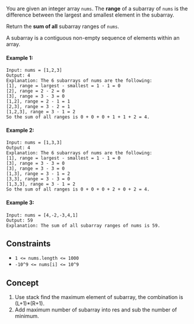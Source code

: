 You are given an integer array `nums`. The **range** of a subarray of `nums` is the difference between the largest and smallest element in the subarray.

Return the **sum of all** subarray ranges of `nums`.

A subarray is a contiguous non-empty sequence of elements within an array.

 

#### Example 1:
```plaintext
Input: nums = [1,2,3]
Output: 4
Explanation: The 6 subarrays of nums are the following:
[1], range = largest - smallest = 1 - 1 = 0 
[2], range = 2 - 2 = 0
[3], range = 3 - 3 = 0
[1,2], range = 2 - 1 = 1
[2,3], range = 3 - 2 = 1
[1,2,3], range = 3 - 1 = 2
So the sum of all ranges is 0 + 0 + 0 + 1 + 1 + 2 = 4.
```
#### Example 2:
```plaintext
Input: nums = [1,3,3]
Output: 4
Explanation: The 6 subarrays of nums are the following:
[1], range = largest - smallest = 1 - 1 = 0
[3], range = 3 - 3 = 0
[3], range = 3 - 3 = 0
[1,3], range = 3 - 1 = 2
[3,3], range = 3 - 3 = 0
[1,3,3], range = 3 - 1 = 2
So the sum of all ranges is 0 + 0 + 0 + 2 + 0 + 2 = 4.
```
#### Example 3:
```plaintext
Input: nums = [4,-2,-3,4,1]
Output: 59
Explanation: The sum of all subarray ranges of nums is 59.
 ```

## Constraints

- `1 <= nums.length <= 1000`
- `-10^9 <= nums[i] <= 10^9`

## Concept
1. Use stack find the maximum element of subarray, the combination is (L+1)*(R+1).
2. Add maximum number of subarray into res and sub the number of minimum.
